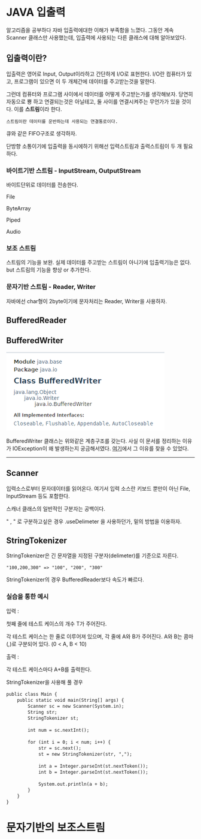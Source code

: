 # JAVA 입출력

알고리즘을 공부하다 자바 입출력에대한 이해가 부족함을 느꼈다. 그동안 계속 Scanner 클래스만 사용했는데, 입출력에 사용되는 다른 클래스에 대해 알아보았다.

## 입출력이란?

입출력은 영어로 Input, Output이라하고 간단하게 I/O로 표현한다. I/O란 컴퓨터가 있고, 프로그램이 있으면 이 두 개체간에 데이터를 주고받는것을 말한다.

그런데 컴퓨터와 프로그램 사이에서 데이터를 어떻게 주고받는가를 생각해보자. 당연히 자동으로 뿅 하고 연결되는것은 아닐테고, 둘 사이를 연결시켜주는 무언가가 있을 것이다. 이를 **스트림**이라 한다.

    스트림이란 데이터를 운반하는데 사용되는 연결통로이다.

큐와 같은 FIFO구조로 생각하자.

단방향 소통이기에 입출력을 동시에하기 위해선 입력스트림과 출력스트림이 두 개 필요하다.

### 바이트기반 스트림 - InputStream, OutputStream

바이트단위로 데이터를 전송한다. 

File

ByteArray

Piped

Audio



### 보조 스트림

스트림의 기능을 보완. 실제 데이터를 주고받는 스트림이 아니기에 입출력기능은 없다. but 스트림의 기능을 향상 or 추가한다.

### 문자기반 스트림 - Reader, Writer

자바에선 char형이 2byte이기에 문자처리는 Reader, Writer을 사용하자.

## BufferedReader


## BufferedWriter

![](/img/BufferedWriter.PNG)

BufferedWriter 클래스는 위와같은 계층구조를 갖는다. 사실 이 문서를 정리하는 이유가 IOException이 왜 발생하는지 궁금해서였다. [여기](https://itbeginner2020.tistory.com/27)에서 그 이유를 찾을 수 있었다.



---

## Scanner

입력소스로부터 문자데이터를 읽어온다. 여기서 입력 소스란 키보드 뿐만이 아닌 File, InputStream 등도 포함한다. 

스캐너 클래스의 일반적인 구분자는 공백이다.

" , " 로 구분하고싶은 경우 .useDelimeter 을 사용하던가, 밑의 방법을 이용하자.
## StringTokenizer

StringTokenizer은 긴 문자열을 지정된 구분자(delimeter)를 기준으로 자른다.

    "100,200,300" => "100", "200", "300"

StringTokenizer의 경우 BufferedReader보다 속도가 빠르다.

### 실습을 통한 예시

입력 :

첫째 줄에 테스트 케이스의 개수 T가 주어진다.

각 테스트 케이스는 한 줄로 이루어져 있으며, 각 줄에 A와 B가 주어진다. A와 B는 콤마(,)로 구분되어 있다. (0 < A, B < 10)

출력 : 

각 테스트 케이스마다 A+B를 출력한다.

StringTokenizer을 사용해 풀 경우

    public class Main {
        public static void main(String[] args) {
            Scanner sc = new Scanner(System.in);
            String str;
            StringTokenizer st;

            int num = sc.nextInt();

            for (int i = 0; i < num; i++) {
                str = sc.next();
                st = new StringTokenizer(str, ",");

                int a = Integer.parseInt(st.nextToken());
                int b = Integer.parseInt(st.nextToken());

                System.out.println(a + b);
            }
        }
    }


# 문자기반의 보조스트림



